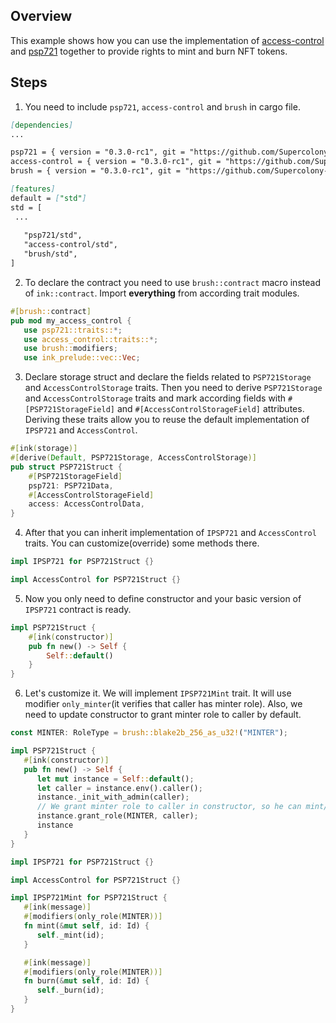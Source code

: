 ## Overview

This example shows how you can use the implementation of
[access-control](contracts/access/access-control) and
[psp721](contracts/token/psp721) together to provide rights to mint and burn NFT tokens.

## Steps

1. You need to include `psp721`, `access-control` and `brush` in cargo file.

```markdown
[dependencies]
...

psp721 = { version = "0.3.0-rc1", git = "https://github.com/Supercolony-net/openbrush-contracts", default-features = false }
access-control = { version = "0.3.0-rc1", git = "https://github.com/Supercolony-net/openbrush-contracts", default-features = false }
brush = { version = "0.3.0-rc1", git = "https://github.com/Supercolony-net/openbrush-contracts", default-features = false }

[features]
default = ["std"]
std = [
 ...
   
   "psp721/std",
   "access-control/std",
   "brush/std",
]
```

2. To declare the contract you need to use `brush::contract` macro instead of `ink::contract`. Import **everything**
   from according trait modules.

```rust
#[brush::contract]
pub mod my_access_control {
   use psp721::traits::*;
   use access_control::traits::*;
   use brush::modifiers;
   use ink_prelude::vec::Vec;
```

3. Declare storage struct and declare the fields related to `PSP721Storage` and `AccessControlStorage`
   traits. Then you need to derive `PSP721Storage` and `AccessControlStorage` traits and mark according fields
   with `#[PSP721StorageField]` and `#[AccessControlStorageField]` attributes. Deriving these traits allow you to reuse
   the default implementation of `IPSP721` and `AccessControl`.

```rust
#[ink(storage)]
#[derive(Default, PSP721Storage, AccessControlStorage)]
pub struct PSP721Struct {
    #[PSP721StorageField]
    psp721: PSP721Data,
    #[AccessControlStorageField]
    access: AccessControlData,
}
```

4. After that you can inherit implementation of `IPSP721` and `AccessControl` traits. You can customize(override) some
   methods there.

```rust
impl IPSP721 for PSP721Struct {}

impl AccessControl for PSP721Struct {}
```

5. Now you only need to define constructor and your basic version of `IPSP721` contract is ready.

```rust
impl PSP721Struct {
    #[ink(constructor)]
    pub fn new() -> Self {
        Self::default()
    }
}
```

6. Let's customize it. We will implement `IPSP721Mint` trait. It will use modifier `only_minter`(it verifies that caller
   has minter role). Also, we need to update constructor to grant minter role to caller by default.

```rust
const MINTER: RoleType = brush::blake2b_256_as_u32!("MINTER");

impl PSP721Struct {
   #[ink(constructor)]
   pub fn new() -> Self {
      let mut instance = Self::default();
      let caller = instance.env().caller();
      instance._init_with_admin(caller);
      // We grant minter role to caller in constructor, so he can mint/burn tokens
      instance.grant_role(MINTER, caller);
      instance
   }
}

impl IPSP721 for PSP721Struct {}

impl AccessControl for PSP721Struct {}

impl IPSP721Mint for PSP721Struct {
   #[ink(message)]
   #[modifiers(only_role(MINTER))]
   fn mint(&mut self, id: Id) {
      self._mint(id);
   }

   #[ink(message)]
   #[modifiers(only_role(MINTER))]
   fn burn(&mut self, id: Id) {
      self._burn(id);
   }
}
```
